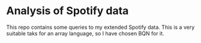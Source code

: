 # Analysis of Spotify data

This repo contains some queries to my extended Spotify data. This is a very suitable taks
for an array language, so I have chosen BQN for it.
